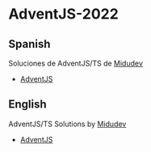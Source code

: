 # AdventJS-2022 

## Spanish
Soluciones de AdventJS/TS de [Midudev](https://github.com/midudev)
- [AdventJS](https://adventjs.dev/es)

## English
AdventJS/TS Solutions by [Midudev](https://github.com/midudev)
- [AdventJS](https://adventjs.dev/en)

